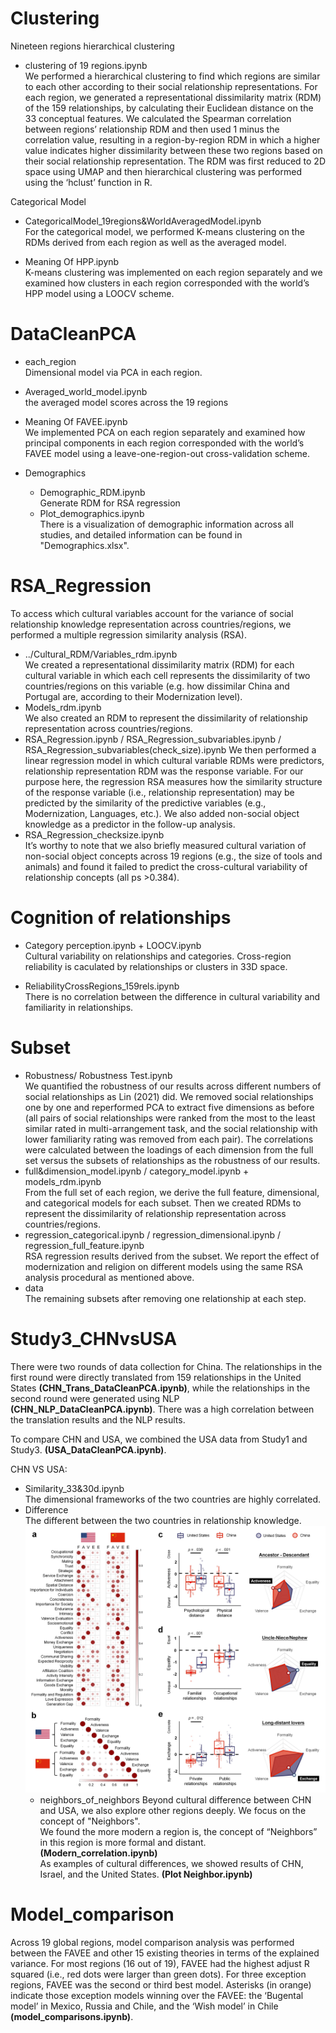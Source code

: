 # Clustering

Nineteen regions hierarchical clustering    
- clustering of 19 regions.ipynb  
We performed a hierarchical clustering to find which regions are similar to each other according to their social relationship representations. For each region, we generated a representational dissimilarity matrix (RDM) of the 159 relationships, by calculating their Euclidean distance on the 33 conceptual features. We calculated the Spearman correlation between regions’ relationship RDM and then used 1 minus the correlation value, resulting in a region-by-region RDM in which a higher value indicates higher dissimilarity between these two regions based on their social relationship representation. The RDM was first reduced to 2D space using UMAP and then hierarchical clustering was performed using the ‘hclust’ function in R.   

Categorical Model
- CategoricalModel_19regions&WorldAveragedModel.ipynb  
For the categorical model, we performed K-means clustering on the RDMs derived from each region as well as the averaged model.

- Meaning Of HPP.ipynb  
K-means clustering was implemented on each region separately and we examined how clusters in each region corresponded with the world’s HPP model using a LOOCV scheme.

# DataCleanPCA

- each_region  
Dimensional model via PCA in each region.    
- Averaged_world_model.ipynb  
the averaged model scores across the 19 regions  

- Meaning Of FAVEE.ipynb  
We implemented PCA on each region separately and examined how principal components in each region corresponded with the world’s FAVEE model using a leave-one-region-out cross-validation scheme.

- Demographics  
    - Demographic_RDM.ipynb  
    Generate RDM for RSA regression  
    - Plot_demographics.ipynb  
    There is a visualization of demographic information across all studies, and detailed information can be found in "Demographics.xlsx".

# RSA_Regression

To access which cultural variables account for the variance of social relationship knowledge representation across countries/regions, we performed a multiple regression similarity analysis (RSA).  
- ../Cultural_RDM/Variables_rdm.ipynb  
We created a representational dissimilarity matrix (RDM) for each cultural variable in which each cell represents the dissimilarity of two countries/regions on this variable (e.g. how dissimilar China and Portugal are, according to their Modernization level). 
- Models_rdm.ipynb  
We also created an RDM to represent the dissimilarity of relationship representation across countries/regions.  
- RSA_Regression.ipynb / RSA_Regression_subvariables.ipynb / RSA_Regression_subvariables(check_size).ipynb
We then performed a linear regression model in which cultural variable RDMs were predictors, relationship representation RDM was the response variable. For our purpose here, the regression RSA measures how the similarity structure of the response variable (i.e., relationship representation) may be predicted by the similarity of the predictive variables (e.g., Modernization, Languages, etc.). We also added non-social object knowledge as a predictor in the follow-up analysis.   
- RSA_Regression_checksize.ipynb   
It’s worthy to note that we also briefly measured cultural variation of non-social object concepts across 19 regions (e.g., the size of tools and animals) and found it failed to predict the cross-cultural variability of relationship concepts (all ps >0.384).

# Cognition of relationships  
- Category perception.ipynb + LOOCV.ipynb   
Cultural variability on relationships and categories. Cross-region reliability is caculated by relationships or clusters in 33D space.  

- ReliabilityCrossRegions_159rels.ipynb  
There is no correlation between the difference in cultural variability and familiarity in relationships.

# Subset  
- Robustness/ Robustness Test.ipynb  
We quantified the robustness of our results across different numbers of social relationships as Lin (2021) did. We removed social relationships one by one and reperformed PCA to extract five dimensions as before (all pairs of social relationships were ranked from the most to the least similar rated in multi-arrangement task, and the social relationship with lower familiarity rating was removed from each pair). The correlations were calculated between the loadings of each dimension from the full set versus the subsets of relationships as the robustness of our results.  
- full&dimension_model.ipynb / category_model.ipynb + models_rdm.ipynb  
From the full set of each region, we derive the full feature, dimensional, and categorical models for each subset. Then we created RDMs to represent the dissimilarity of relationship representation across countries/regions.  
- regression_categorical.ipynb / regression_dimensional.ipynb / regression_full_feature.ipynb   
RSA regression results derived from the subset. We report the effect of modernization and religion on different models using the same RSA analysis procedural as mentioned above.  
- data    
The remaining subsets after removing one relationship at each step.

# Study3_CHNvsUSA  
There were two rounds of data collection for China. The relationships in the first round were directly translated from 159 relationships in the United States **(CHN_Trans_DataCleanPCA.ipynb)**, while the relationships in the second round were generated using NLP **(CHN_NLP_DataCleanPCA.ipynb)**. There was a high correlation between the translation results and the NLP results.

To compare CHN and USA, we combined the USA data from Study1 and Study3. **(USA_DataCleanPCA.ipynb)**.  

CHN VS USA:  
- Similarity_33&30d.ipynb  
The dimensional frameworks of the two countries are highly correlated.  
- Difference  
The different between the two countries in relationship knowledge.  
![Study3_CHNvsUSA.jpg](../graph/Study3_CHNvsUSA.jpg)
    - neighbors_of_neighbors
      Beyond cultural difference between CHN and USA, we also explore other regions deeply. We focus on the concept of "Neighbors".  
      We found the more modern a region is, the concept of “Neighbors” in this region is more formal and distant. **(Modern_correlation.ipynb)**  
      As examples of cultural differences, we showed results of CHN, Israel, and the United States. **(Plot Neighbor.ipynb)**

# Model_comparison  
Across 19 global regions, model comparison analysis was performed between the FAVEE and other 15 existing theories in terms of the explained variance. For most regions (16 out of 19), FAVEE had the highest adjust R squared (i.e., red dots were larger than green dots). For three exception regions, FAVEE was the second or third best model. Asterisks (in orange) indicate those exception models winning over the FAVEE: the ‘Bugental model’ in Mexico, Russia and Chile, and the ‘Wish model’ in Chile **(model_comparisons.ipynb)**.
